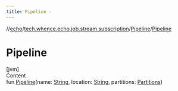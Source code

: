 ```yaml
---
title: Pipeline -
---
```

//[echo](../../index.md)/[tech.whence.echo.job.stream.subscription](../index.md)/[Pipeline](index.md)/[Pipeline](-pipeline.md)



# Pipeline  
[jvm]  
Content  
fun [Pipeline](-pipeline.md)(name: [String](https://kotlinlang.org/api/latest/jvm/stdlib/kotlin/-string/index.html), location: [String](https://kotlinlang.org/api/latest/jvm/stdlib/kotlin/-string/index.html), partitions: [Partitions](../-partitions/index.md))  




